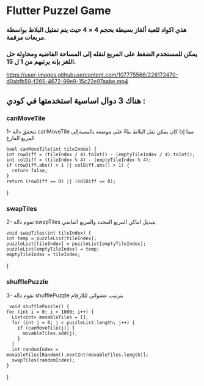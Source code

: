 # Flutter Puzzel Game

### هذي اكواد للعبة ألغاز بسيطة بحجم 4 × 4 حيث يتم تمثيل البلاط بواسطة مربعات مرقمة. 
### يمكن للمستخدم الضغط على المربع لنقله إلى المساحة الفاضيه ومحاولة حل اللغز بإنه يرتبهم من 1 ل 15.
 
https://user-images.githubusercontent.com/107775566/226172470-d0abfb59-f265-4672-99e9-15c22e97aabe.mp4


## هناك 3 دوال اساسية استخدمتها في كودي :
  ### canMoveTile
1- تتحقق دالة canMoveTile مما إذا كان يمكن نقل البلاط بناءً على موضعه بالنسبةإلى المربع الفارغ

    bool canMoveTile(int tileIndex) {
    int rowDiff = (tileIndex / 4).toInt() - (emptyTileIndex / 4).toInt();
    int colDiff = (tileIndex % 4) - (emptyTileIndex % 4);
    if (rowDiff.abs() > 1 || colDiff.abs() > 1) {
      return false;
    }
    return (rowDiff == 0) || (colDiff == 0);
   }
  
  ### swapTiles 
2- تقوم دالة swapTiles بتبديل اماكن المربع المحدد والمربع الفاضي

    void swapTiles(int tileIndex) {
    int temp = puzzleList[tileIndex];
    puzzleList[tileIndex] = puzzleList[emptyTileIndex];
    puzzleList[emptyTileIndex] = temp;
    emptyTileIndex = tileIndex;
   }
  
  ### shufflePuzzle
3- تقوم دالة shufflePuzzle بترتيب عشوائي لللارقام

     void shufflePuzzle() {
    for (int i = 0; i < 1000; i++) {
      List<int> movableTiles = [];
      for (int j = 0; j < puzzleList.length; j++) {
        if (canMoveTile(j)) {
          movableTiles.add(j);
        }
      }
      int randomIndex = movableTiles[Random().nextInt(movableTiles.length)];
      swapTiles(randomIndex);
    }
   }
